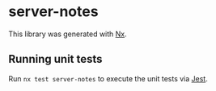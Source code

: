 # server-notes

This library was generated with [Nx](https://nx.dev).

## Running unit tests

Run `nx test server-notes` to execute the unit tests via [Jest](https://jestjs.io).
